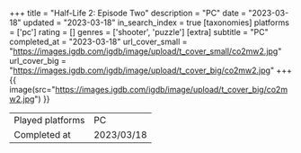 +++
title = "Half-Life 2: Episode Two"
description = "PC"
date = "2023-03-18"
updated = "2023-03-18"
in_search_index = true
[taxonomies]
platforms = ['pc']
rating = []
genres = ['shooter', 'puzzle']
[extra]
subtitle = "PC"
completed_at = "2023-03-18"
url_cover_small = "https://images.igdb.com/igdb/image/upload/t_cover_small/co2mw2.jpg"
url_cover_big = "https://images.igdb.com/igdb/image/upload/t_cover_big/co2mw2.jpg"
+++
{{ image(src="https://images.igdb.com/igdb/image/upload/t_cover_big/co2mw2.jpg") }}

|              |            |
| ------------ | ---------- |
| Played platforms    | PC |
| Completed at | 2023/03/18 |

